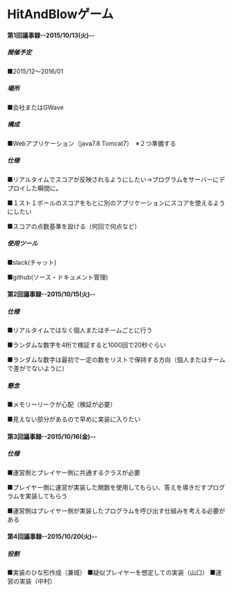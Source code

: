 # HitAndBlowゲーム

#### 第1回議事録--2015/10/13(火)--
##### 開催予定
■2015/12～2016/01

##### 場所
■会社またはGWave

##### 構成
■Webアプリケーション（java7.8 Tomcat7）　※２つ準備する

##### 仕様
■リアルタイムでスコアが反映されるようにしたい→プログラムをサーバーにデプロイした瞬間に。

■１スト１ボールのスコアをもとに別のアプリケーションにスコアを使えるようにしたい

■スコアの点数基準を設ける（何回で何点など）

##### 使用ツール
■slack(チャット)

■github(ソース・ドキュメント管理)

#### 第2回議事録--2015/10/15(火)--

##### 仕様
■リアルタイムではなく個人またはチームごとに行う

■ランダムな数字を4桁で検証すると1000回で20秒ぐらい

■ランダムな数字は最初で一定の数をリストで保持する方向（個人またはチームで差がでないように）

##### 懸念
■メモリーリークが心配（検証が必要）

■見えない部分があるので早めに実装に入りたい

#### 第3回議事録--2015/10/16(金)--

##### 仕様
■運営側とプレイヤー側に共通するクラスが必要　

■プレイヤー側に運営が実装した関数を使用してもらい、答えを導きだすプログラムを実装してもらう

■運営側はプレイヤー側が実装したプログラムを呼び出す仕組みを考える必要がある

#### 第4回議事録--2015/10/20(火)--

##### 役割
■実装のひな形作成（兼城）
■疑似プレイヤーを想定しての実装（山口）
■運営の実装（中村）

